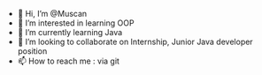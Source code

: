 - 👋 Hi, I’m @Muscan
- 👀 I’m interested in learning OOP
- 🌱 I’m currently learning Java
- 💞️ I’m looking to collaborate on Internship, Junior Java developer position
- 📫 How to reach me : via git

<!---
Muscan/Muscan is a ✨ special ✨ repository because its `README.md` (this file) appears on your GitHub profile.
You can click the Preview link to take a look at your changes.
--->
